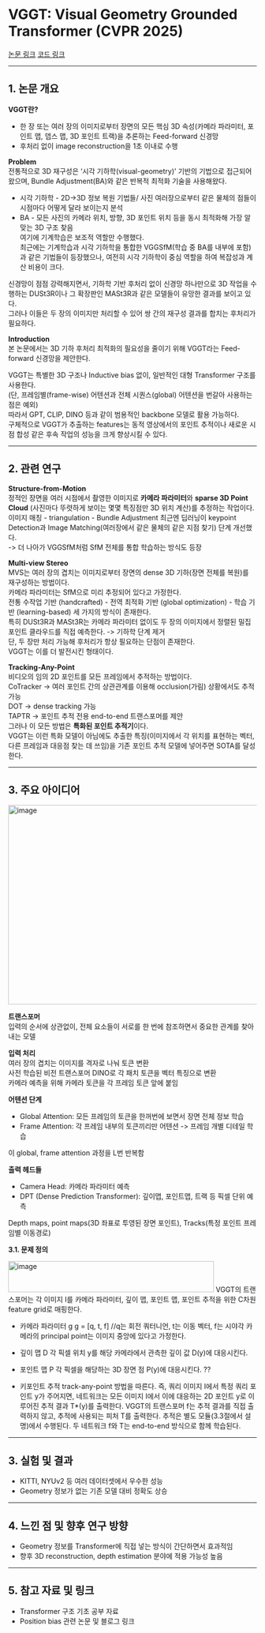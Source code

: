 # VGGT: Visual Geometry Grounded Transformer (CVPR 2025)

[논문 링크](https://arxiv.org/abs/2503.11651) 
[코드 링크](https://github.com/facebookresearch/vggt)

---

## 1. 논문 개요

**VGGT란?**
- 한 장 또는 여러 장의 이미지로부터 장면의 모든 핵심 3D 속성(카메라 파라미터, 포인트 맵, 뎁스 맵,
  3D 포인트 트랙)을 추론하는 Feed-forward 신경망
- 후처리 없이 image reconstruction을 1초 이내로 수행

**Problem**  
전통적으로 3D 재구성은 ‘시각 기하학(visual-geometry)’ 기반의 기법으로 접근되어 왔으며, Bundle Adjustment(BA)와 같은 반복적 최적화 기술을 사용해왔다.  
* 시각 기하학 - 2D->3D 정보 복원 기법들/ 사진 여러장으로부터 같은 물체의 점들이 시점마다 어떻게 달라 보이는지 분석
* BA - 모든 사진의 카메라 위치, 방향, 3D 포인트 위치 등을 동시 최적화해 가장 알맞는 3D 구조 찾음  
여기에 기계학습은 보조적 역할만 수행했다.  
최근에는 기계학습과 시각 기하학을 통합한 VGGSfM(학습 중 BA를 내부에 포함)과 같은 기법들이 등장했으나, 여전히 시각 기하학이 중심 역할을 하여 복잡성과 계산 비용이 크다.  
  
신경망이 점점 강력해지면서, 기하학 기반 후처리 없이 신경망 하나만으로 3D 작업을 수행하는 DUSt3R이나 그 확장판인 MASt3R과 같은 모델들이 유망한 결과를 보이고 있다.  
그러나 이들은 두 장의 이미지만 처리할 수 있어 쌍 간의 재구성 결과를 합치는 후처리가 필요하다.  

**Introduction**  
본 논문에서는 3D 기하 후처리 최적화의 필요성을 줄이기 위해 VGGT라는 Feed-forward 신경망을 제안한다.  

VGGT는 특별한 3D 구조나 Inductive bias 없이, 일반적인 대형 Transformer 구조를 사용한다.  
(단, 프레임별(frame-wise) 어텐션과 전체 시퀀스(global) 어텐션을 번갈아 사용하는 점은 예외)  
따라서 GPT, CLIP, DINO 등과 같이 범용적인 backbone 모델로 활용 가능하다.  
구체적으로 VGGT가 추출하는 features는 동적 영상에서의 포인트 추적이나 새로운 시점 합성 같은 후속 작업의 성능을 크게 향상시킬 수 있다.  


---

## 2. 관련 연구

**Structure-from-Motion**  
정적인 장면을 여러 시점에서 촬영한 이미지로 **카메라 파라미터**와 **sparse 3D Point Cloud** (사진마다 뚜렷하게 보이는 몇몇 특징점만 3D 위치 계산)를 추정하는 작업이다.  
이미지 매칭 - triangulation - Bundle Adjustment
최근엔 딥러닝이 keypoint Detection과 Image Matching(여러장에서 같은 물체의 같은 지점 찾기) 단계 개선했다.  
-> 더 나아가 VGGSfM처럼 SfM 전체를 통합 학습하는 방식도 등장

**Multi-view Stereo**  
MVS는 여러 장의 겹치는 이미지로부터 장면의 dense 3D 기하(장면 전체를 복원)를 재구성하는 방법이다.  
카메라 파라미터는 SfM으로 미리 추정되어 있다고 가정한다.  
전통 수작업 기반 (handcrafted) - 전역 최적화 기반 (global optimization) - 학습 기반 (learning-based) 세 가지의 방식이 존재한다.  
특히 DUSt3R과 MASt3R는 카메라 파라미터 없이도 두 장의 이미지에서 정렬된 밀집 포인트 클라우드를 직접 예측한다. -> 기하학 단계 제거  
단, 두 장만 처리 가능해 후처리가 항상 필요하는 단점이 존재한다.  
VGGT는 이를 더 발전시킨 형태이다.

**Tracking-Any-Point**   
비디오의 임의 2D 포인트를 모든 프레임에서 추적하는 방법이다.  
CoTracker -> 여러 포인트 간의 상관관계를 이용해 occlusion(가림) 상황에서도 추적 가능  
DOT -> dense tracking 가능  
TAPTR -> 포인트 추적 전용 end-to-end 트랜스포머를 제안  
그러나 이 모든 방법은 **특화된 포인트 추적기**이다.  
VGGT는 이런 특화 모델이 아님에도 추출한 특징(이미지에서 각 위치를 표현하는 벡터, 다른 프레임과 대응점 찾는 데 쓰임)을 기존 포인트 추적 모델에 넣어주면 SOTA를 달성한다.  

---

## 3. 주요 아이디어

<img width="912" height="404" alt="image" src="https://github.com/user-attachments/assets/e81119c8-6a82-49bf-aec5-2c5a37493dd9" />
  
**트랜스포머**  
입력의 순서에 상관없이, 전체 요소들이 서로를 한 번에 참조하면서 중요한 관계를 찾아내는 모델  
    
**입력 처리**  
여러 장의 겹치는 이미지를 격자로 나눠 토큰 변환  
사전 학습된 비전 트랜스포머 DINO로 각 패치 토큰을 벡터 특징으로 변환  
카메라 예측을 위해 카메라 토큰을 각 프레임 토큰 앞에 붙임  
  
**어텐션 단계**  
- Global Attention: 모든 프레임의 토큰을 한꺼번에 보면서 장면 전체 정보 학습  
- Frame Attention: 각 프레임 내부의 토큰끼리만 어텐션 -> 프레임 개별 디테일 학습

이 global, frame attention 과정을 L번 반복함
  
**출력 헤드들**  
- Camera Head: 카메라 파라미터 예측  
- DPT (Dense Prediction Transformer): 깊이맵, 포인트맵, 트랙 등 픽셀 단위 예측

Depth maps, point maps(3D 좌표로 투영된 장면 포인트), Tracks(특정 포인트 프레임별 이동경로)  

  

**3.1. 문제 정의**  

<img width="417" height="63" alt="image" src="https://github.com/user-attachments/assets/437766c9-1bcf-4068-aa28-022c51a32721" />  
VGGT의 트랜스포머는 각 이미지 I를 카메라 파라미터, 깊이 맵, 포인트 맵, 포인트 추적을 위한 C차원 feature grid로 매핑한다.  

- 카메라 파라미터 g
  g = [q, t, f] //q는 회전 쿼터니언, t는 이동 벡터, f는 시야각
  카메라의 principal point는 이미지 중앙에 있다고 가정한다.

- 깊이 맵 D
  각 픽셀 위치 y를 해당 카메라에서 관측한 깊이 값 D(y)에 대응시킨다.

- 포인트 맵 P
  각 픽셀을 해당하는 3D 장면 점 P(y)에 대응시킨다.
  ??

- 키포인트 추적
  track-any-point 방법을 따른다.
  즉, 쿼리 이미지 I에서 특정 쿼리 포인트 y가 주어지면, 네트워크는 모든 이미지 I에서 이에 대응하는
  2D 포인트 y로 이루어진 추적 결과 T*(y)를 출력한다.
  VGGT의 트랜스포머 f는 추적 결과를 직접 출력하지 않고, 추적에 사용되는 피처 T를 출력한다.
  추적은 별도 모듈(3.3절에서 설명)에서 수행된다.
  두 네트워크 f와 T는 end-to-end 방식으로 함께 학습된다.


---

## 3. 실험 및 결과

- KITTI, NYUv2 등 여러 데이터셋에서 우수한 성능
- Geometry 정보가 없는 기존 모델 대비 정확도 상승

---

## 4. 느낀 점 및 향후 연구 방향

- Geometry 정보를 Transformer에 직접 넣는 방식이 간단하면서 효과적임
- 향후 3D reconstruction, depth estimation 분야에 적용 가능성 높음

---

## 5. 참고 자료 및 링크

- Transformer 구조 기초 공부 자료  
- Position bias 관련 논문 및 블로그 링크

